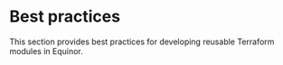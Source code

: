 # Best practices

This section provides best practices for developing reusable Terraform modules in Equinor.
